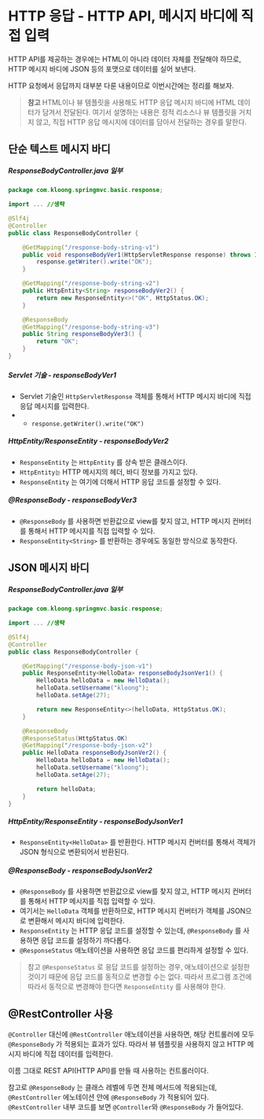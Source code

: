 # HTTP 응답 - HTTP API, 메시지 바디에 직접 입력

HTTP API를 제공하는 경우에는 HTML이 아니라 데이터 자체를 전달해야 하므로, HTTP 메시지 바디에 JSON 등의 포맷으로 데이터를 실어 보낸다.

HTTP 요청에서 응답까지 대부분 다룬 내용이므로 이번시간에는 정리를 해보자.

>**참고**
>HTML이나 뷰 템플릿을 사용해도 HTTP 응답 메시지 바디에 HTML 데이터가 담겨서 전달된다. 여기서 설명하는 내용은 정적 리소스나 뷰 템플릿을 거치지 않고, 직접 HTTP 응답 메시지에 데이터를 담아서 전달하는 경우를 말한다.


## 단순 텍스트 메시지 바디
##### ResponseBodyController.java 일부
```Java
package com.kloong.springmvc.basic.response;

import ... //생략

@Slf4j
@Controller
public class ResponseBodyController {

    @GetMapping("/response-body-string-v1")
    public void responseBodyVer1(HttpServletResponse response) throws IOException {
        response.getWriter().write("OK");
    }

    @GetMapping("/response-body-string-v2")
    public HttpEntity<String> responseBodyVer2() {
        return new ResponseEntity<>("OK", HttpStatus.OK);
    }

    @ResponseBody
    @GetMapping("/response-body-string-v3")
    public String responseBodyVer3() {
        return "OK";
    }
}
```

##### Servlet 기술 - responseBodyVer1
- Servlet 기술인 `HttpServletResponse` 객체를 통해서 HTTP 메시지 바디에 직접 응답 메시지를 입력한다.
- - `response.getWriter().write("OK")`

##### HttpEntity/ResponseEntity - responseBodyVer2
- `ResponseEntity` 는 `HttpEntity` 를 상속 받은 클래스이다.
- `HttpEntity는` HTTP 메시지의 헤더, 바디 정보를 가지고 있다.
- `ResponseEntity` 는 여기에 더해서 HTTP 응답 코드를 설정할 수 있다.

##### @ResponseBody - responseBodyVer3
- `@ResponseBody` 를 사용하면 반환값으로 view를 찾지 않고, HTTP 메시지 컨버터를 통해서 HTTP 메시지를 직접 입력할 수 있다.
- `ResponseEntity<String>` 를 반환하는 경우에도 동일한 방식으로 동작한다.


## JSON 메시지 바디
##### ResponseBodyController.java 일부
```Java
package com.kloong.springmvc.basic.response;

import ... //생략

@Slf4j
@Controller
public class ResponseBodyController {

    @GetMapping("/response-body-json-v1")
    public ResponseEntity<HelloData> responseBodyJsonVer1() {
        HelloData helloData = new HelloData();
        helloData.setUsername("kloong");
        helloData.setAge(27);

        return new ResponseEntity<>(helloData, HttpStatus.OK);
    }

    @ResponseBody
    @ResponseStatus(HttpStatus.OK)
    @GetMapping("/response-body-json-v2")
    public HelloData responseBodyJsonVer2() {
        HelloData helloData = new HelloData();
        helloData.setUsername("kloong");
        helloData.setAge(27);

        return helloData;
    }
}
```

##### HttpEntity/ResponseEntity - responseBodyJsonVer1
- `ResponseEntity<HelloData>` 를 반환한다. HTTP 메시지 컨버터를 통해서 객체가 JSON 형식으로 변환되어서 반환된다.

##### @ResponseBody - responseBodyJsonVer2
- `@ResponseBody` 를 사용하면 반환값으로 view를 찾지 않고, HTTP 메시지 컨버터를 통해서 HTTP 메시지를 직접 입력할 수 있다.
- 여기서는 `HelloData` 객체를 반환하므로, HTTP 메시지 컨버터가 객체를 JSON으로 변환해서 메시지 바디에 입력한다.
- `ResponseEntity` 는 HTTP 응답 코드를 설정할 수 있는데, `@ResponseBody` 를 사용하면 응답 코드를 설정하기 까다롭다.
- `@ResponseStatus` 애노테이션을 사용하면 응답 코드를 편리하게 설정할 수 있다.

>참고
>`@ResponseStatus` 로 응답 코드를 설정하는 경우, 애노테이션으로 설정한 것이기 때문에 응답 코드를 동적으로 변경할 수는 없다. 따라서 프로그램 조건에 따라서 동적으로 변경해야 한다면 `ResponseEntity` 를 사용해야 한다.


## @RestController 사용
`@Controller` 대신에 `@RestController` 애노테이션을 사용하면, 해당 컨트롤러에 모두
`@ResponseBody` 가 적용되는 효과가 있다. 따라서 뷰 템플릿을 사용하지 않고 HTTP 메시지 바디에 직접 데이터를 입력한다.

이름 그대로 REST API(HTTP API)를 만들 때 사용하는 컨트롤러이다.

참고로 `@ResponseBody` 는 클래스 레벨에 두면 전체 메서드에 적용되는데, `@RestController`
에노테이션 안에 `@ResponseBody` 가 적용되어 있다. `@RestController` 내부 코드를 보면 `@Controller`와 `@ResponseBody` 가 들어있다.
